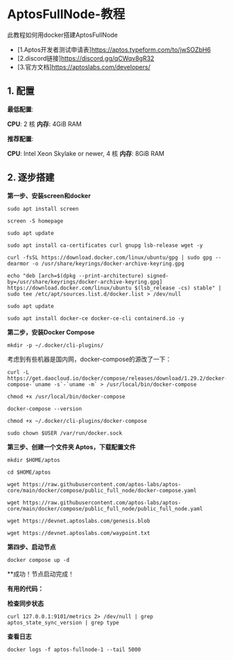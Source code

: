 # AptosFullNode-教程
此教程如何用docker搭建AptosFullNode

* [1.Aptos开发者测试申请表]https://aptos.typeform.com/to/jwSOZbH6
* [2.discord链接]https://discord.gg/qCWqv8gR32
* [3.官方文档]https://aptoslabs.com/developers/

## 1. 配置

**最低配置**:

**CPU**: 2 核
**内存**: 4GiB RAM

**推荐配置**:

**CPU**: Intel Xeon Skylake or newer, 4 核
**内存**: 8GiB RAM

## 2. 逐步搭建

**第一步、安装screen和docker**

```sudo apt install screen```

```screen -S homepage```

```sudo apt update```

```sudo apt install ca-certificates curl gnupg lsb-release wget -y```

```curl -fsSL https://download.docker.com/linux/ubuntu/gpg | sudo gpg --dearmor -o /usr/share/keyrings/docker-archive-keyring.gpg```

```echo "deb [arch=$(dpkg --print-architecture) signed-by=/usr/share/keyrings/docker-archive-keyring.gpg] https://download.docker.com/linux/ubuntu $(lsb_release -cs) stable" | sudo tee /etc/apt/sources.list.d/docker.list > /dev/null```

```sudo apt update```

```sudo apt install docker-ce docker-ce-cli containerd.io -y```


**第二步，安装Docker Compose**

```mkdir -p ~/.docker/cli-plugins/```


考虑到有些机器是国内网，docker-compose的源改了一下：
```
curl -L https://get.daocloud.io/docker/compose/releases/download/1.29.2/docker-compose-`uname -s`-`uname -m` > /usr/local/bin/docker-compose

chmod +x /usr/local/bin/docker-compose

docker-compose --version
```

```chmod +x ~/.docker/cli-plugins/docker-compose```

```sudo chown $USER /var/run/docker.sock```

**第三步、创建一个文件夹 Aptos，下载配置文件**

```mkdir $HOME/aptos```

```cd $HOME/aptos```

```wget https://raw.githubusercontent.com/aptos-labs/aptos-core/main/docker/compose/public_full_node/docker-compose.yaml```

```wget https://raw.githubusercontent.com/aptos-labs/aptos-core/main/docker/compose/public_full_node/public_full_node.yaml```

```wget https://devnet.aptoslabs.com/genesis.blob```

```wget https://devnet.aptoslabs.com/waypoint.txt```

**第四步、启动节点**

```docker compose up -d```

**成功！节点启动完成！

**有用的代码：**

**检查同步状态**

```curl 127.0.0.1:9101/metrics 2> /dev/null | grep aptos_state_sync_version | grep type```

**查看日志**

```docker logs -f aptos-fullnode-1 --tail 5000```
